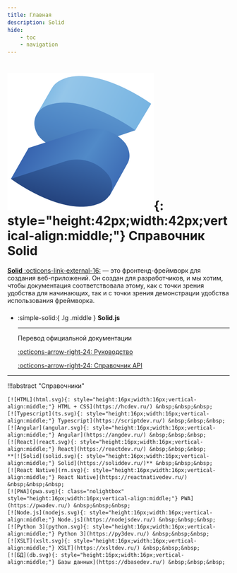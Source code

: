 ```yaml
---
title: Главная
description: Solid
hide:
    - toc
    - navigation
---
```


# ![Solid](solid.svg){: style="height:42px;width:42px;vertical-align:middle;"} Справочник Solid

[**Solid** :octicons-link-external-16:](https://www.solidjs.com/) — это фронтенд-фреймворк для создания веб-приложений. Он создан для разработчиков, и мы хотим, чтобы документация соответствовала этому, как с точки зрения удобства для начинающих, так и с точки зрения демонстрации удобства использования фреймворка.

<div class="grid cards" style="margin-top: 1.6em" markdown>

-   :simple-solid:{ .lg .middle } **Solid.js**

    ***

    Перевод официальной документации

    [:octicons-arrow-right-24: Руководство](./guides/index.md)

    [:octicons-arrow-right-24: Справочник API](./references/index.md)

</div>

---

!!!abstract "Справочники"

    [![HTML](html.svg){: style="height:16px;width:16px;vertical-align:middle;"} HTML + CSS](https://hcdev.ru/) &nbsp;&nbsp;&nbsp;
    [![Typescript](ts.svg){: style="height:16px;width:16px;vertical-align:middle;"} Typescript](https://scriptdev.ru/) &nbsp;&nbsp;&nbsp;
    [![Angular](angular.svg){: style="height:16px;width:16px;vertical-align:middle;"} Angular](https://angdev.ru/) &nbsp;&nbsp;&nbsp;
    [![React](react.svg){: style="height:16px;width:16px;vertical-align:middle;"} React](https://reactdev.ru/) &nbsp;&nbsp;&nbsp;
    **[![Solid](solid.svg){: style="height:16px;width:16px;vertical-align:middle;"} Solid](https://soliddev.ru/)** &nbsp;&nbsp;&nbsp;
    [![React Native](rn.svg){: style="height:16px;width:16px;vertical-align:middle;"} React Native](https://reactnativedev.ru/) &nbsp;&nbsp;&nbsp;
	[![PWA](pwa.svg){: class="nolightbox" style="height:16px;width:16px;vertical-align:middle;"} PWA](https://pwadev.ru/) &nbsp;&nbsp;&nbsp;
    [![Node.js](nodejs.svg){: style="height:16px;width:16px;vertical-align:middle;"} Node.js](https://nodejsdev.ru/) &nbsp;&nbsp;&nbsp;
    [![Python 3](python.svg){: style="height:16px;width:16px;vertical-align:middle;"} Python 3](https://py3dev.ru/) &nbsp;&nbsp;&nbsp;
    [![XSLT](xslt.svg){: style="height:16px;width:16px;vertical-align:middle;"} XSLT](https://xsltdev.ru/) &nbsp;&nbsp;&nbsp;
    [![БД](db.svg){: style="height:16px;width:16px;vertical-align:middle;"} Базы данных](https://dbasedev.ru/) &nbsp;&nbsp;&nbsp;
